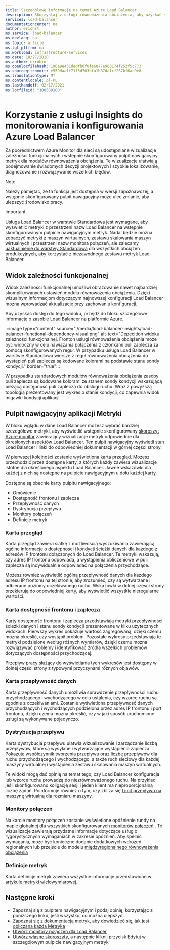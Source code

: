 ```yaml
---
title: Szczegółowe informacje na temat Azure Load Balancer
description: Skorzystaj z usługi równoważenia obciążenia, aby uzyskać szybką lokalizację błędów i świadome decyzje projektowe
services: load-balancer
documentationcenter: na
author: erichrt
ms.service: load-balancer
ms.devlang: na
ms.topic: article
ms.tgt_pltfrm: na
ms.workload: infrastructure-services
ms.date: 10/27/2020
ms.author: errobin
ms.openlocfilehash: 190a9e431dedfb0f0fe6077e903174f253f5c773
ms.sourcegitcommit: e559daa1f7115d703bfa1b87da1cf267bf6ae9e8
ms.translationtype: MT
ms.contentlocale: pl-PL
ms.lasthandoff: 02/17/2021
ms.locfileid: "100589108"
---
```

# <a name="using-insights-to-monitor-and-configure-your-azure-load-balancer"></a>Korzystanie z usługi Insights do monitorowania i konfigurowania Azure Load Balancer

Za poorednictwem Azure Monitor dla sieci są udostępniane wizualizacje zależności funkcjonalnych i wstępnie skonfigurowany pulpit nawigacyjny metryk dla modułów równoważenia obciążenia. Te wizualizacje ułatwiają podejmowanie świadomych decyzji projektowych i szybkie lokalizowanie, diagnozowanie i rozwiązywanie wszelkich błędów.

>[!NOTE] 
>Należy pamiętać, że ta funkcja jest dostępna w wersji zapoznawczej, a wstępnie skonfigurowany pulpit nawigacyjny może ulec zmianie, aby ulepszyć środowisko pracy.

>[!IMPORTANT]
>Usługa Load Balancer w warstwie Standardowa jest wymagane, aby wyświetlić metryki z przestrzeni nazw Load Balancer na wstępnie skonfigurowanym pulpicie nawigacyjnym metryk. Nadal będzie można zobaczyć metryki z maszyn wirtualnych, zestawu skalowania maszyn wirtualnych i przestrzeni nazw monitora połączeń, ale zalecamy [uaktualnienie do warstwy Standardowa](./upgrade-basic-standard.md) dla wszystkich obciążeń produkcyjnych, aby korzystać z niezawodnego zestawu metryk Load Balancer.

## <a name="functional-dependency-view"></a>Widok zależności funkcjonalnej

Widok zależności funkcjonalnej umożliwi obrazowanie nawet najbardziej skomplikowanych ustawień modułu równoważenia obciążenia. Dzięki wizualnym informacjom dotyczącym najnowszej konfiguracji Load Balancer można wprowadzać aktualizacje przy zachowaniu konfiguracji.

Aby uzyskać dostęp do tego widoku, przejdź do bloku szczegółowe informacje o zasobie Load Balancer na platformie Azure.

:::image type="content" source="./media/load-balancer-insights/load-balancer-functional-dependency-visual.png" alt-text="Depecition widoku zależności funkcjonalnej. Fronton usługi równoważenia obciążenia może być widoczny w celu nawiązania połączenia z członkami puli zaplecza za pomocą skonfigurowanych reguł. W przypadku usługa Load Balancer w warstwie Standardowa wiersze z reguł równoważenia obciążenia do wystąpień puli zaplecza są kodowane kolorami na podstawie stanu sondy kondycji." border="true":::

W przypadku standardowych modułów równoważenia obciążenia zasoby puli zaplecza są kodowane kolorami ze stanem sondy kondycji wskazującą bieżącą dostępność puli zaplecza do obsługi ruchu. Wraz z powyższą topologią prezentowany jest wykres o stanie kondycji, co zapewnia widok migawki kondycji aplikacji.

## <a name="metrics-dashboard"></a>Pulpit nawigacyjny aplikacji Metryki

W bloku wglądu w dane Load Balancer możesz wybrać bardziej szczegółowe metryki, aby wyświetlić wstępnie skonfigurowany [skoroszyt Azure monitor](../azure-monitor/visualize/workbooks-overview.md) zawierający wizualizacje metryk odpowiednie dla określonych aspektów Load Balancer. Ten pulpit nawigacyjny wyświetli stan Load Balancer i linki do odpowiedniej dokumentacji w górnej części strony.

W pierwszej kolejności zostanie wyświetlona karta przegląd. Możesz przechodzić przez dostępne karty, z których każdy zawiera wizualizacje istotne dla określonego aspektu Load Balancer. Jawne wskazówki dla każdej z nich są dostępne na pulpicie nawigacyjnym u dołu każdej karty.

Dostępne są obecnie karty pulpitu nawigacyjnego:
* Omówienie
* Dostępność frontonu i zaplecza
* Przepływność danych
* Dystrybucja przepływu
* Monitory połączeń
* Definicje metryk 

### <a name="overview-tab"></a>Karta przegląd
Karta przegląd zawiera siatkę z możliwością wyszukiwania zawierającą ogólne informacje o dostępności i kondycji ścieżki danych dla każdego z adresów IP frontonu dołączonych do Load Balancer. Te metryki wskazują, czy adres IP frontonu odpowiada, a wystąpienia obliczeniowe w puli zaplecza są indywidualnie odpowiadać na połączenia przychodzące.

Możesz również wyświetlić ogólną przepływność danych dla każdego adresu IP frontonu na tej stronie, aby zrozumieć, czy są wytwarzane i odbierane poziomy oczekiwanego ruchu. Wskazówki w dolnej części strony przekierują do odpowiedniej karty, aby wyświetlić wszystkie nieregularne wartości.

### <a name="frontend-and-backend-availability-tab"></a>Karta dostępność frontonu i zaplecza
Karty dostępność frontonu i zaplecza przedstawiają metryki przepływności ścieżki danych i stanu sondy kondycji prezentowane w kilku użytecznych widokach. Pierwszy wykres pokazuje wartość zagregowaną, dzięki czemu można określić, czy wystąpił problem. Pozostałe wykresy przedstawiają te metryki podzielone według różnych wymiarów, dzięki czemu można rozwiązywać problemy i identyfikować źródła wszelkich problemów dotyczących dostępności przychodzącej.

Przepływ pracy służący do wyświetlania tych wykresów jest dostępny w dolnej części strony z typowymi przyczynami różnych objawów. 

### <a name="data-throughput-tab"></a>Karta przepływność danych
Karta przepływność danych umożliwia sprawdzenie przepływności ruchu przychodzącego i wychodzącego w celu ustalenia, czy wzorce ruchu są zgodnie z oczekiwaniami. Zostanie wyświetlona przepływność danych przychodzących i wychodzących podzielona przez adres IP frontonu i port frontonu, dzięki czemu można określić, czy w jaki sposób uruchomione usługi są wykonywane pojedynczo.

### <a name="flow-distribution"></a>Dystrybucja przepływu
Karta dystrybucja przepływu ułatwia wizualizowanie i zarządzanie liczbą przepływów, które są wysyłane i wytwarzające wystąpienia zaplecza. Pokazuje współczynnik tworzenia przepływu oraz liczbę przepływów dla ruchu przychodzącego i wychodzącego, a także ruch sieciowy dla każdej maszyny wirtualnej i wystąpienia zestawu skalowania maszyn wirtualnych. 

Te widoki mogą dać opinię na temat tego, czy Load Balancer konfiguracja lub wzorce ruchu prowadzą do niezrównoważonego ruchu. Na przykład jeśli skonfigurowano koligację sesji i jeden klient ma nieproporcjonalną liczbę żądań. Poinformuje również o tym, czy zbliża się [Limit przepływu na maszynę wirtualną](../virtual-network/virtual-machine-network-throughput.md#flow-limits-and-active-connections-recommendations) dla rozmiaru maszyny.

### <a name="connection-monitors"></a>Monitory połączeń
Na karcie monitory połączeń zostanie wyświetlone opóźnienie rundy na mapie globalnej dla wszystkich skonfigurowanych [monitorów połączeń](../network-watcher/connection-monitor.md)  . Te wizualizacje zawierają przydatne informacje dotyczące usług o rygorystycznych wymaganiach w zakresie opóźnień. Aby spełnić wymagania, może być konieczne dodanie dodatkowych wdrożeń regionalnych lub przejście do modelu [międzyregionalnego równoważenia obciążenia](./cross-region-overview.md)

### <a name="metric-definitions"></a>Definicje metryk
Karta definicje metryk zawiera wszystkie informacje przedstawione w [artykule metryki wielowymiarowej](./load-balancer-standard-diagnostics.md#multi-dimensional-metrics).

## <a name="next-steps"></a>Następne kroki
* Zapoznaj się z pulpitem nawigacyjnym i podaj opinię, korzystając z poniższego linku, jeśli wszystko, co można ulepszyć
* [Zapoznaj się z dokumentacją metryk, aby dowiedzieć się, jak jest obliczana każda Metryka](./load-balancer-standard-diagnostics.md#multi-dimensional-metrics)
* [Utwórz monitory połączeń dla Load Balancer](../network-watcher/connection-monitor.md)
* [Utwórz własne skoroszyty](../azure-monitor/visualize/workbooks-overview.md), a następnie kliknij przycisk Edytuj w szczegółowym pulpicie nawigacyjnym metryk
